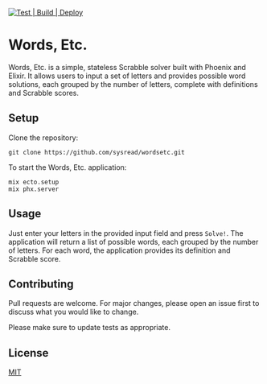 [![Test | Build | Deploy](https://github.com/sysread/wordsetc/actions/workflows/cicd.yml/badge.svg)](https://github.com/sysread/wordsetc/actions/workflows/cicd.yml)

# Words, Etc.

Words, Etc. is a simple, stateless Scrabble solver built with Phoenix and
Elixir. It allows users to input a set of letters and provides possible word
solutions, each grouped by the number of letters, complete with definitions and
Scrabble scores.

## Setup

Clone the repository:

```
git clone https://github.com/sysread/wordsetc.git
```

To start the Words, Etc. application:

```
mix ecto.setup
mix phx.server
```

## Usage

Just enter your letters in the provided input field and press `Solve!`. The
application will return a list of possible words, each grouped by the number of
letters. For each word, the application provides its definition and Scrabble
score.

## Contributing

Pull requests are welcome. For major changes, please open an issue first to
discuss what you would like to change.

Please make sure to update tests as appropriate.

## License

[MIT](https://choosealicense.com/licenses/mit/)
